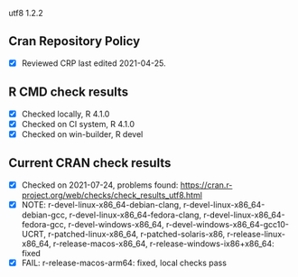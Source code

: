 utf8 1.2.2

## Cran Repository Policy

- [x] Reviewed CRP last edited 2021-04-25.

## R CMD check results

- [x] Checked locally, R 4.1.0
- [x] Checked on CI system, R 4.1.0
- [x] Checked on win-builder, R devel

## Current CRAN check results

- [x] Checked on 2021-07-24, problems found: https://cran.r-project.org/web/checks/check_results_utf8.html
- [x] NOTE: r-devel-linux-x86_64-debian-clang, r-devel-linux-x86_64-debian-gcc, r-devel-linux-x86_64-fedora-clang, r-devel-linux-x86_64-fedora-gcc, r-devel-windows-x86_64, r-devel-windows-x86_64-gcc10-UCRT, r-patched-linux-x86_64, r-patched-solaris-x86, r-release-linux-x86_64, r-release-macos-x86_64, r-release-windows-ix86+x86_64: fixed
- [x] FAIL: r-release-macos-arm64: fixed, local checks pass
